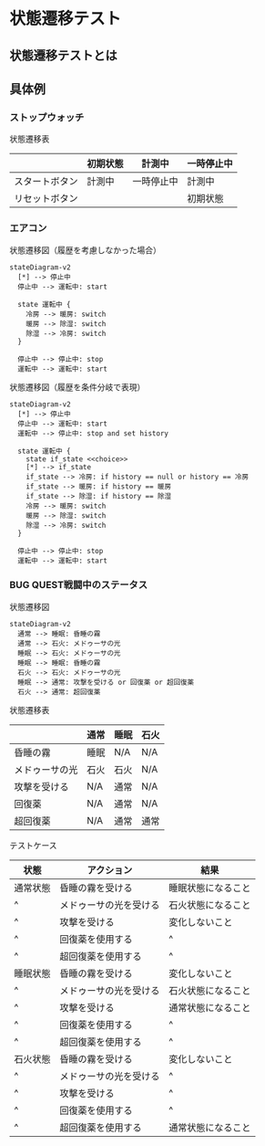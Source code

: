 # 状態遷移テスト

## 状態遷移テストとは

## 具体例

### ストップウォッチ

状態遷移表

|                | 初期状態 | 計測中     | 一時停止中 |
| -------------- | -------- | ---------- | ---------- |
| スタートボタン | 計測中   | 一時停止中 | 計測中     |
| リセットボタン |          |            | 初期状態   |

### エアコン

状態遷移図（履歴を考慮しなかった場合）

```mermaid
stateDiagram-v2
  [*] --> 停止中
  停止中 --> 運転中: start

  state 運転中 {
    冷房 --> 暖房: switch
    暖房 --> 除湿: switch
    除湿 --> 冷房: switch
  } 

  停止中 --> 停止中: stop
  運転中 --> 運転中: start
```

状態遷移図（履歴を条件分岐で表現）

```mermaid
stateDiagram-v2
  [*] --> 停止中
  停止中 --> 運転中: start
  運転中 --> 停止中: stop and set history

  state 運転中 {
    state if_state <<choice>>
    [*] --> if_state
    if_state --> 冷房: if history == null or history == 冷房
    if_state --> 暖房: if history == 暖房
    if_state --> 除湿: if history == 除湿
    冷房 --> 暖房: switch
    暖房 --> 除湿: switch
    除湿 --> 冷房: switch
  } 

  停止中 --> 停止中: stop
  運転中 --> 運転中: start
```

### BUG QUEST戦闘中のステータス

状態遷移図

```mermaid
stateDiagram-v2
  通常 --> 睡眠: 昏睡の霧
  通常 --> 石火: メドゥーサの光
  睡眠 --> 石火: メドゥーサの光
  睡眠 --> 睡眠: 昏睡の霧
  石火 --> 石火: メドゥーサの光
  睡眠 --> 通常: 攻撃を受ける or 回復薬 or 超回復薬
  石火 --> 通常: 超回復薬
```

状態遷移表

|                | 通常 | 睡眠 | 石火 |
| -------------- | ---- | ---- | ---- |
| 昏睡の霧       | 睡眠 | N/A  | N/A  |
| メドゥーサの光 | 石火 | 石火 | N/A  |
| 攻撃を受ける   | N/A  | 通常 | N/A  |
| 回復薬         | N/A  | 通常 | N/A  |
| 超回復薬       | N/A  | 通常 | 通常 |

テストケース

| 状態     | アクション             | 結果               |
| -------- | ---------------------- | ------------------ |
| 通常状態 | 昏睡の霧を受ける       | 睡眠状態になること |
| ^        | メドゥーサの光を受ける | 石火状態になること |
| ^        | 攻撃を受ける           | 変化しないこと     |
| ^        | 回復薬を使用する       | ^                  |
| ^        | 超回復薬を使用する     | ^                  |
| 睡眠状態 | 昏睡の霧を受ける       | 変化しないこと     |
| ^        | メドゥーサの光を受ける | 石火状態になること |
| ^        | 攻撃を受ける           | 通常状態になること |
| ^        | 回復薬を使用する       | ^                  |
| ^        | 超回復薬を使用する     | ^                  |
| 石火状態 | 昏睡の霧を受ける       | 変化しないこと     |
| ^        | メドゥーサの光を受ける | ^                  |
| ^        | 攻撃を受ける           | ^                  |
| ^        | 回復薬を使用する       | ^                  |
| ^        | 超回復薬を使用する     | 通常状態になること |
